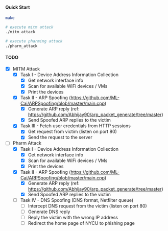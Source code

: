 
#### Quick Start

```bash
make

# execute mitm attack
./mitm_attack

# execute pharming attack
./pharm_attack
```

#### TODO
- [x] MITM Attack
    - [x] Task I - Device Address Information Collection
        - [x] Get network interface info
        - [x] Scan for available WiFi devices / VMs
        - [x] Print the devices
    - [x] Task II - ARP Spoofing (https://github.com/ML-Cai/ARPSpoofing/blob/master/main.cpp)
        - [x] Generate ARP reply (ref: https://github.com/Abhijay90/arp_packet_generate/tree/master)
        - [x] Send Spoofed ARP replies to the victim
    - [x] Task III - Fetch user credentials from HTTP sessions
        - [x] Get request from victim (listen on port 80)
        - [x] Send the request to the server
- [ ] Pharm Attack
    - [x] Task I - Device Address Information Collection
        - [x] Get network interface info
        - [x] Scan for available WiFi devices / VMs
        - [x] Print the devices
    - [x] Task II - ARP Spoofing (https://github.com/ML-Cai/ARPSpoofing/blob/master/main.cpp)
        - [x] Generate ARP reply (ref: https://github.com/Abhijay90/arp_packet_generate/tree/master)
        - [x] Send Spoofed ARP replies to the victim
    - [ ] Task IV - DNS Spoofing (DNS format, Netfilter queue)
        - [ ] Intercept DNS request from the victim (listen on port 80)
        - [ ] Generate DNS reply 
        - [ ] Reply the victim with the wrong IP address
        - [ ] Redirect the home page of NYCU to phishing page
